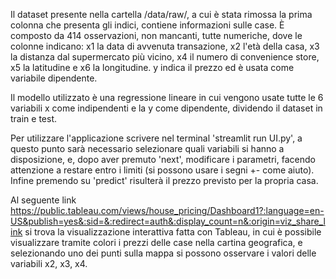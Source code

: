 Il dataset presente nella cartella /data/raw/, a cui è stata rimossa la prima colonna che presenta gli indici, contiene informazioni sulle case.
È composto da 414 osservazioni, non mancanti, tutte numeriche, dove le colonne indicano: x1 la data di avvenuta transazione, x2 l'età della casa, 
x3 la distanza dal supermercato più vicino, x4 il numero di convenience store, x5 la latitudine e x6 la longitudine. y indica il prezzo ed è usata 
come variabile dipendente.

Il modello utilizzato è una regressione lineare in cui vengono usate tutte le 6 variabili x come indipendenti e la y come dipendente, dividendo il dataset 
in train e test.

Per utilizzare l'applicazione scrivere nel terminal 'streamlit run UI.py', a questo punto sarà necessario selezionare quali variabili si hanno a disposizione, e, 
dopo aver premuto 'next', modificare i parametri, facendo attenzione a restare entro i limiti (si possono usare i segni +- come aiuto).
Infine premendo su 'predict' risulterà il prezzo previsto per la propria casa.

Al seguente link https://public.tableau.com/views/house_pricing/Dashboard1?:language=en-US&publish=yes&:sid=&:redirect=auth&:display_count=n&:origin=viz_share_link
si trova la visualizzazione interattiva fatta con Tableau, in cui è possibile visualizzare tramite colori i prezzi delle case nella cartina geografica, e selezionando uno dei punti sulla mappa si possono osservare i valori delle variabili x2, x3, x4.
